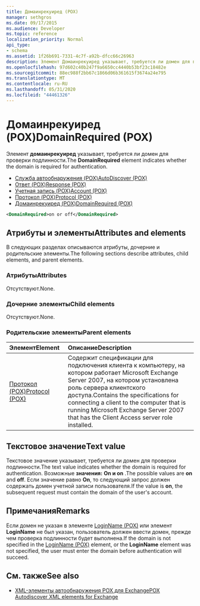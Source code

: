 ```yaml
---
title: Домаинрекуиред (POX)
manager: sethgros
ms.date: 09/17/2015
ms.audience: Developer
ms.topic: reference
localization_priority: Normal
api_type:
- schema
ms.assetid: 1f26b691-7331-4c7f-a92b-dfcc66c26963
description: Элемент Домаинрекуиред указывает, требуется ли домен для проверки подлинности.
ms.openlocfilehash: 97d602c40b247f9a6650cc4440b53bf23c18482e
ms.sourcegitcommit: 88ec988f2bb67c1866d06b361615f3674a24e795
ms.translationtype: MT
ms.contentlocale: ru-RU
ms.lasthandoff: 05/31/2020
ms.locfileid: "44461326"
---
```

# <a name="domainrequired-pox"></a><span data-ttu-id="56c2c-103">Домаинрекуиред (POX)</span><span class="sxs-lookup"><span data-stu-id="56c2c-103">DomainRequired (POX)</span></span>

<span data-ttu-id="56c2c-104">Элемент **домаинрекуиред** указывает, требуется ли домен для проверки подлинности.</span><span class="sxs-lookup"><span data-stu-id="56c2c-104">The **DomainRequired** element indicates whether the domain is required for authentication.</span></span> 
  
- [<span data-ttu-id="56c2c-105">Служба автообнаружения (POX)</span><span class="sxs-lookup"><span data-stu-id="56c2c-105">AutoDiscover (POX)</span></span>](autodiscover-pox.md)  
- [<span data-ttu-id="56c2c-106">Ответ (POX)</span><span class="sxs-lookup"><span data-stu-id="56c2c-106">Response (POX)</span></span>](response-pox.md) 
- [<span data-ttu-id="56c2c-107">Учетная запись (POX)</span><span class="sxs-lookup"><span data-stu-id="56c2c-107">Account (POX)</span></span>](account-pox.md)  
- [<span data-ttu-id="56c2c-108">Протокол (POX)</span><span class="sxs-lookup"><span data-stu-id="56c2c-108">Protocol (POX)</span></span>](protocol-pox.md)  
- [<span data-ttu-id="56c2c-109">Домаинрекуиред (POX)</span><span class="sxs-lookup"><span data-stu-id="56c2c-109">DomainRequired (POX)</span></span>](domainrequired-pox.md)
  
```xml
<DomainRequired>on or off</DomainRequired>
```

## <a name="attributes-and-elements"></a><span data-ttu-id="56c2c-110">Атрибуты и элементы</span><span class="sxs-lookup"><span data-stu-id="56c2c-110">Attributes and elements</span></span>

<span data-ttu-id="56c2c-111">В следующих разделах описываются атрибуты, дочерние и родительские элементы.</span><span class="sxs-lookup"><span data-stu-id="56c2c-111">The following sections describe attributes, child elements, and parent elements.</span></span>
  
### <a name="attributes"></a><span data-ttu-id="56c2c-112">Атрибуты</span><span class="sxs-lookup"><span data-stu-id="56c2c-112">Attributes</span></span>

<span data-ttu-id="56c2c-113">Отсутствуют.</span><span class="sxs-lookup"><span data-stu-id="56c2c-113">None.</span></span>
  
### <a name="child-elements"></a><span data-ttu-id="56c2c-114">Дочерние элементы</span><span class="sxs-lookup"><span data-stu-id="56c2c-114">Child elements</span></span>

<span data-ttu-id="56c2c-115">Отсутствуют.</span><span class="sxs-lookup"><span data-stu-id="56c2c-115">None.</span></span>
  
### <a name="parent-elements"></a><span data-ttu-id="56c2c-116">Родительские элементы</span><span class="sxs-lookup"><span data-stu-id="56c2c-116">Parent elements</span></span>

|<span data-ttu-id="56c2c-117">**Элемент**</span><span class="sxs-lookup"><span data-stu-id="56c2c-117">**Element**</span></span>|<span data-ttu-id="56c2c-118">**Описание**</span><span class="sxs-lookup"><span data-stu-id="56c2c-118">**Description**</span></span>|
|:-----|:-----|
|[<span data-ttu-id="56c2c-119">Протокол (POX)</span><span class="sxs-lookup"><span data-stu-id="56c2c-119">Protocol (POX)</span></span>](protocol-pox.md) <br/> |<span data-ttu-id="56c2c-120">Содержит спецификации для подключения клиента к компьютеру, на котором работает Microsoft Exchange Server 2007, на котором установлена роль сервера клиентского доступа.</span><span class="sxs-lookup"><span data-stu-id="56c2c-120">Contains the specifications for connecting a client to the computer that is running Microsoft Exchange Server 2007 that has the Client Access server role installed.</span></span>  <br/> |
   
## <a name="text-value"></a><span data-ttu-id="56c2c-121">Текстовое значение</span><span class="sxs-lookup"><span data-stu-id="56c2c-121">Text value</span></span>

<span data-ttu-id="56c2c-122">Текстовое значение указывает, требуется ли домен для проверки подлинности.</span><span class="sxs-lookup"><span data-stu-id="56c2c-122">The text value indicates whether the domain is required for authentication.</span></span> <span data-ttu-id="56c2c-123">Возможные **значения:** **On и on** .</span><span class="sxs-lookup"><span data-stu-id="56c2c-123">The possible values are **on** and **off**.</span></span> <span data-ttu-id="56c2c-124">Если значение равно **On**, то следующий запрос должен содержать домен учетной записи пользователя.</span><span class="sxs-lookup"><span data-stu-id="56c2c-124">If the value is **on**, the subsequent request must contain the domain of the user's account.</span></span>
  
## <a name="remarks"></a><span data-ttu-id="56c2c-125">Примечания</span><span class="sxs-lookup"><span data-stu-id="56c2c-125">Remarks</span></span>

<span data-ttu-id="56c2c-126">Если домен не указан в элементе [LoginName (POX)](loginname-pox.md) или элемент **LoginName** не был указан, пользователь должен ввести домен, прежде чем проверка подлинности будет выполнена.</span><span class="sxs-lookup"><span data-stu-id="56c2c-126">If the domain is not specified in the [LoginName (POX)](loginname-pox.md) element, or the **LoginName** element was not specified, the user must enter the domain before authentication will succeed.</span></span> 
  
## <a name="see-also"></a><span data-ttu-id="56c2c-127">См. также</span><span class="sxs-lookup"><span data-stu-id="56c2c-127">See also</span></span>

- [<span data-ttu-id="56c2c-128">XML-элементы автообнаружения POX для Exchange</span><span class="sxs-lookup"><span data-stu-id="56c2c-128">POX Autodiscover XML elements for Exchange</span></span>](pox-autodiscover-xml-elements-for-exchange.md)

